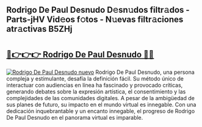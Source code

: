 ## Rodrigo De Paul Desnudo D𝚎sn𝚞dos filtr𝚊dos - Parts-jHV Vid𝚎os f𝚘tos - N𝚞evas filtr𝚊ciones atr𝚊ctivas B5ZHj

# <h2><a href="http://mb05psd.tromn.icu/?c=Rodrigo+De+Paul+Desnudo">🔗👉👉👉 Rodrigo De Paul Desnudo 🔗🔗</a></h2>

[![Rodrigo De Paul Desnudo nuevo](https://i.imgur.com/pEAQMta.gif)](http://mb05psd.tromn.icu/?c=Rodrigo+De+Paul+Desnudo)
Rodrigo De Paul Desnudo, una persona compleja y estimulante, desafía la definición fácil. Su método único de interactuar con audiencias en línea ha fascinado y provocado críticas, generando debates sobre la expresión artística, el consentimiento y las complejidades de las comunidades digitales. A pesar de la ambigüedad de sus planes de futuro, su impacto en el mundo virtual es innegable. Con una dedicación inquebrantable y un encanto innegable, el progreso de Rodrigo De Paul Desnudo en el panorama virtual es imparable.
